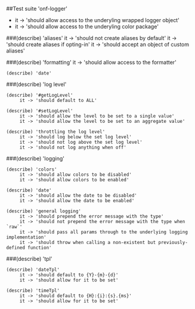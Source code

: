 ##Test suite 'onf-logger'
- it -> 'should allow access to the underyling wrapped logger object'
- it -> 'should allow access to the underyling color package'

###(describe) 'aliases'
	 it -> 'should not create aliases by default'
	 it -> 'should create aliases if opting-in'
	 it -> 'should accept an object of custom aliases'

###(describe) 'formatting'
	 it -> 'should allow access to the formatter'

	(describe) 'date'

###(describe) 'log level'

	(describe) '#getLogLevel'
		 it -> 'should default to ALL'

	(describe) '#setLogLevel'
		 it -> 'should allow the level to be set to a single value'
		 it -> 'should allow the level to be set to an aggregate value'

	(describe) 'throttling the log level'
		 it -> 'should log below the set log level'
		 it -> 'should not log above the set log level'
		 it -> 'should not log anything when off'

###(describe) 'logging'

	(describe) 'colors'
		 it -> 'should allow colors to be disabled'
		 it -> 'should allow colors to be enabled'

	(describe) 'date'
		 it -> 'should allow the date to be disabled'
		 it -> 'should allow the date to be enabled'

	(describe) 'general logging'
		 it -> 'should prepend the error message with the type'
		 it -> 'should not prepend the error message with the type when `raw`'
		 it -> 'should pass all params through to the underlying logging implementation'
		 it -> 'should throw when calling a non-existent but previously-defined function'

###(describe) 'tpl'

	(describe) 'dateTpl'
		 it -> 'should default to {Y}-{m}-{d}'
		 it -> 'should allow for it to be set'

	(describe) 'timeTpl'
		 it -> 'should default to {H}:{i}:{s}.{ms}'
		 it -> 'should allow for it to be set'
